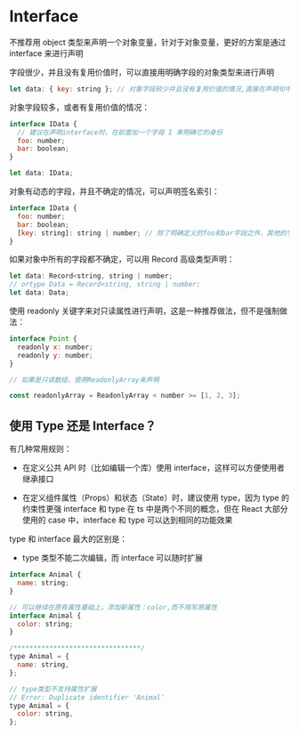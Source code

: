 # Interface

不推荐用 object 类型来声明一个对象变量，针对于对象变量，更好的方案是通过 interface 来进行声明

字段很少，并且没有复用价值时，可以直接用明确字段的对象类型来进行声明

```js
let data: { key: string }; // 对象字段较少并且没有复用价值的情况,直接在声明句中用字面量
```

对象字段较多，或者有复用价值的情况：

```js
interface IData {
  // 建议在声明interface时，在前面加一个字母 I 来明确它的身份
  foo: number;
  bar: boolean;
}

let data: IData;
```

对象有动态的字段，并且不确定的情况，可以声明签名索引：

```js
interface IData {
  foo: number;
  bar: boolean;
  [key: string]: string | number; // 除了明确定义的foo和bar字段之外，其他的字段为string或者n
}
```

如果对象中所有的字段都不确定，可以用 Record 高级类型声明：

```js
let data: Record<string, string | number;
// ortype Data = Record<string, string | number;
let data: Data;

```

使用 readonly 关键字来对只读属性进行声明，这是一种推荐做法，但不是强制做法：

```js
interface Point {
  readonly x: number;
  readonly y: number;
}

// 如果是只读数组，使用ReadonlyArray来声明

const readonlyArray = ReadonlyArray < number >= [1, 2, 3];
```

## 使用 Type 还是 Interface？

有几种常用规则：

- 在定义公共 API 时（比如编辑一个库）使用 interface，这样可以方便使用者继承接口

- 在定义组件属性（Props）和状态（State）时，建议使用 type，因为 type 的约束性更强
  interface 和 type 在 ts 中是两个不同的概念，但在 React 大部分使用的 case 中，interface 和 type 可以达到相同的功能效果

type 和 interface 最大的区别是：

- type 类型不能二次编辑，而 interface 可以随时扩展

```js
interface Animal {
  name: string;
}

// 可以继续在原有属性基础上，添加新属性：color,而不用写原属性
interface Animal {
  color: string;
}

/********************************/
type Animal = {
  name: string,
};

// type类型不支持属性扩展
// Error: Duplicate identifier 'Animal'
type Animal = {
  color: string,
};
```
